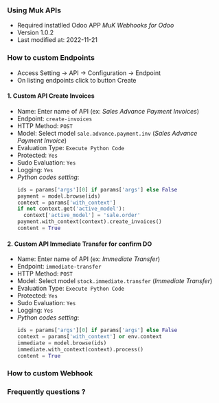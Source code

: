 ### Using Muk APIs
- Required instatlled Odoo APP *MuK Webhooks for Odoo*
- Version 1.0.2
- Last modified at: 2022-11-21

### How to custom Endpoints
- Access Setting -> API -> Configuration -> Endpoint
- On listing endpoints click to button Create
#### 1. Custom API Create Invoices
- Name: Enter name of API (ex: _Sales Advance Payment Invoices_)
- Endpoint: `create-invoices`
- HTTP Method: `POST`
- Model: Select model `sale.advance.payment.inv` (_Sales Advance Payment Invoice_)
- Evaluation Type: `Execute Python Code`
- Protected: `Yes`
- Sudo Evaluation: `Yes`
- Logging: `Yes`
- *Python codes setting*:
    ```python
    ids = params['args'][0] if params['args'] else False
    payment = model.browse(ids)
    context = params['with_context']
    if not context.get('active_model'):
      context['active_model'] = 'sale.order'
    payment.with_context(context).create_invoices()
    content = True
    ```
#### 2. Custom API Immediate Transfer for confirm DO
- Name: Enter name of API  (ex: _Immediate Transfer_)
- Endpoint: `immediate-transfer`
- HTTP Method: `POST`
- Model: Select model `stock.immediate.transfer` (_Immediate Transfer_)
- Evaluation Type: `Execute Python Code`
- Protected: `Yes`
- Sudo Evaluation: `Yes`
- Logging: `Yes`
- *Python codes setting*:
    ```python
    ids = params['args'][0] if params['args'] else False
    context = params['with_context'] or env.context
    immediate = model.browse(ids)
    immediate.with_context(context).process()
    content = True
    ```
### How to custom Webhook

### Frequently questions ?

